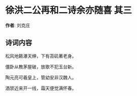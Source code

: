 # 徐洪二公再和二诗余亦随喜  其三

**作者**: 刘克庄

## 诗词内容

松风地籁瀑天绅，下有苔矶著老身。

僵卧从教茅屋破，放歌不犯玉台新。

陶元亮可羲皇上，管幼安非汉魏人。

酒禁近来开一线，霜天便觉满怀春。

